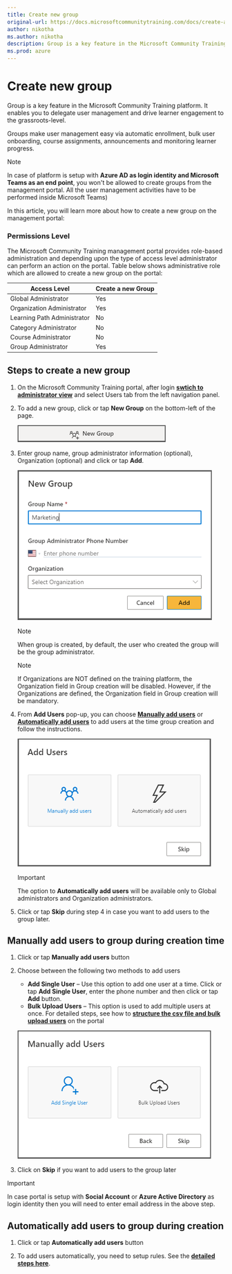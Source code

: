 ```yaml
---
title: Create new group
original-url: https://docs.microsoftcommunitytraining.com/docs/create-a-new-group
author: nikotha
ms.author: nikotha
description: Group is a key feature in the Microsoft Community Training platform. It enables you to delegate user management and drive learner engagement to the grassroots-level.
ms.prod: azure
---
```


# Create new group

Group is a key feature in the Microsoft Community Training platform. It enables you to delegate user management and drive learner engagement to the grassroots-level.

Groups make user management easy via automatic enrollment, bulk user onboarding, course assignments, announcements and monitoring learner progress.

> [!NOTE]
> In case of platform is setup with **Azure AD as login identity and Microsoft Teams as an end point**, you won't be allowed to create groups from the management portal. All the user management activities have to be performed inside Microsoft Teams)

In this article, you will learn more about how to create a new group on the management portal:  

### Permissions Level

The Microsoft Community Training management portal provides role-based administration and depending upon the type of access level administrator can perform an action on the portal. Table below shows administrative role which are allowed to create a new group on the portal:

| Access Level | Create a new Group |
| --- | --- |
| Global Administrator | Yes |
| Organization Administrator  | Yes |
| Learning Path Administrator | No |
| Category Administrator | No |
| Course Administrator | No |
| Group Administrator | Yes |

## Steps to create a new group

1. On the Microsoft Community Training portal, after login [**swtich to administrator view**](../../get-started/4_step-by-step-configuration-guide.md#step-2--switch-to-administrator-view-of-the-portal) and select Users tab from the left navigation panel.

2. To add a new group, click or tap **New Group** on the bottom-left of the page.

    ![New Group](../../media/New%20Group.png)

3. Enter group name, group administrator information (optional), Organization (optional) and click or tap **Add**.

    ![User Management - Organize Users - New Group](../../media/User%20Management%20-%20Organize%20Users%20-%20New%20Group.png)

    >[!NOTE]
    > When group is created, by default, the user who created the group will be the group administrator.

    >[!NOTE]
    > If Organizations are NOT defined on the training platform, the Organization field in Group creation will be disabled. However, if the Organizations are defined, the Organization field in Group creation will be mandatory.

4. From **Add Users** pop-up, you can choose [**Manually add users**](../organize-users/2_create-a-new-group.md) or [**Automatically add users**](#automatically-add-users-to-group-during-creation) to add users at the time group creation and follow the instructions.

    ![User Management - Organize Users - New Group Options](../../media/User%20Management%20-%20Organize%20Users%20-%20New%20Group%20Options.png)

    > [!IMPORTANT]
    > The option to **Automatically add users** will be available only to Global administrators and Organization administrators.

5. Click or tap **Skip** during step 4 in case you want to add users to the group later.

## Manually add users to group during creation time

1. Click or tap **Manually add users** button

2. Choose between the following two methods to add users

    - **Add Single User** – Use this option to add one user at a time. Click or tap **Add Single User**, enter the phone number and then click or tap **Add** button.  
    - **Bulk Upload Users** – This option is used to add multiple users at once. For detailed steps, see how to [**structure the csv file and bulk upload users**](../organize-users/4_add-multiple-users-to-the-group.md) on the portal

    ![User Management - Organize Users - New Manual Group](../../media/User%20Management%20-%20Organize%20Users%20-%20New%20Manual%20Group.png)

3. Click on **Skip** if you want to add users to the group later

> [!IMPORTANT]
> In case portal is setup with **Social Account** or **Azure Active Directory** as login identity then you will need to enter email address in the above step.

## Automatically add users to group during creation

1. Click or tap **Automatically add users** button

2. To add users automatically, you need to setup rules. See the [**detailed steps here**](../organize-users/5_setup-automatic-user-enrollment-for-a-group-1.md).